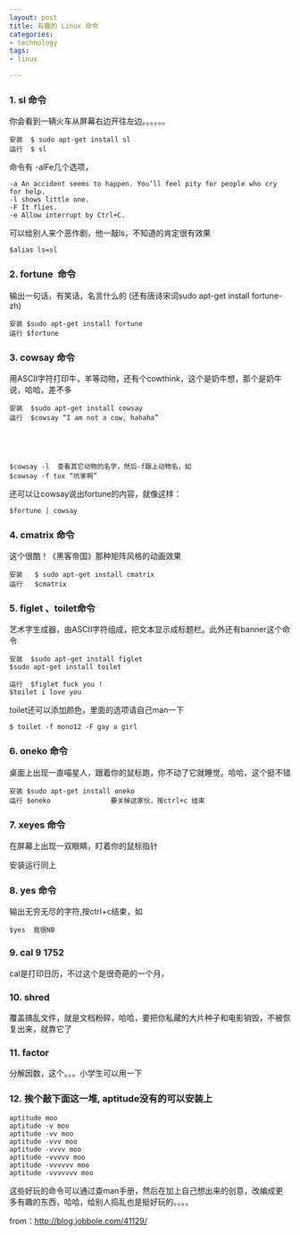 ```yaml
---
layout: post
title: 有趣的 Linux 命令
categories:
- technology
tags:
- linux

---
```


### 1. sl 命令


你会看到一辆火车从屏幕右边开往左边。。。。。。

    
    安装  $ sudo apt-get install sl
    运行  $ sl


命令有 -alFe几个选项，

    
    -a An accident seems to happen. You’ll feel pity for people who cry for help.
    -l shows little one.
    -F It flies.
    -e Allow interrupt by Ctrl+C.




可以给别人来个恶作剧，他一敲ls，不知道的肯定很有效果

    
    $alias ls=sl




### 2. fortune  命令


输出一句话，有笑话，名言什么的 (还有唐诗宋词sudo apt-get install fortune-zh)

    
    安装 $sudo apt-get install fortune
    运行 $fortune





### 3. cowsay 命令


用ASCII字符打印牛，羊等动物，还有个cowthink，这个是奶牛想，那个是奶牛说，哈哈，差不多

    
    安装  $sudo apt-get install cowsay
    运行  $cowsay “I am not a cow, hahaha”




    
    $cowsay -l  查看其它动物的名字，然后-f跟上动物名，如
    $cowsay -f tux “坑爹啊”




还可以让cowsay说出fortune的内容，就像这样：

    
    $fortune | cowsay





### 4. cmatrix 命令


这个很酷！《黑客帝国》那种矩阵风格的动画效果

    
    安装   $ sudo apt-get install cmatrix
    运行   $cmatrix





### 5. figlet 、toilet命令


艺术字生成器，由ASCII字符组成，把文本显示成标题栏。此外还有banner这个命令

    
    安装  $sudo apt-get install figlet
    $sudo apt-get install toilet
    
    运行  $figlet fuck you !
    $toilet i love you




toilet还可以添加颜色，里面的选项请自己man一下

    
    $ toilet -f mono12 -F gay a girl





### 6. oneko 命令


桌面上出现一直喵星人，跟着你的鼠标跑，你不动了它就睡觉。哈哈，这个挺不错

    
    安装 $sudo apt-get install oneko
    运行 $oneko               要关掉这家伙，按ctrl+c 结束





### 7. xeyes 命令


在屏幕上出现一双眼睛，盯着你的鼠标指针

安装运行同上




### 8. yes 命令


输出无穷无尽的字符,按ctrl+c结束，如

    
    $yes  我很NB




### 9. cal 9 1752


cal是打印日历，不过这个是很奇葩的一个月，




### 10. shred


覆盖搞乱文件，就是文档粉碎，哈哈，要把你私藏的大片种子和电影销毁，不被恢复出来，就靠它了


### 11. factor


分解因数，这个。。。小学生可以用一下




### 12. 挨个敲下面这一堆, aptitude没有的可以安装上



    
    aptitude moo
    aptitude -v moo
    aptitude -vv moo
    aptitude -vvv moo
    aptitude -vvvv moo
    aptitude -vvvvv moo
    aptitude -vvvvvv moo
    aptitude -vvvvvvv moo


这些好玩的命令可以通过查man手册，然后在加上自己想出来的创意，改编成更多有趣的东西，哈哈，给别人捣乱也是挺好玩的。。。。

from：http://blog.jobbole.com/41129/
